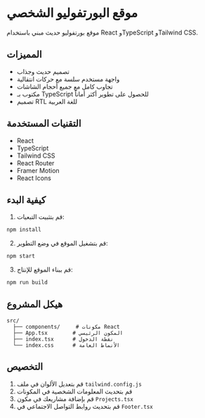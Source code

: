 # موقع البورتفوليو الشخصي

موقع بورتفوليو حديث مبني باستخدام React وTypeScript وTailwind CSS.

## المميزات

- تصميم حديث وجذاب
- واجهة مستخدم سلسة مع حركات انتقالية
- تجاوب كامل مع جميع أحجام الشاشات
- مكتوب بـ TypeScript للحصول على تطوير أكثر أماناً
- تصميم RTL للغة العربية

## التقنيات المستخدمة

- React
- TypeScript
- Tailwind CSS
- React Router
- Framer Motion
- React Icons

## كيفية البدء

1. قم بتثبيت التبعيات:
```bash
npm install
```

2. قم بتشغيل الموقع في وضع التطوير:
```bash
npm start
```

3. قم ببناء الموقع للإنتاج:
```bash
npm run build
```

## هيكل المشروع

```
src/
  ├── components/     # مكونات React
  ├── App.tsx        # المكون الرئيسي
  ├── index.tsx      # نقطة الدخول
  └── index.css      # الأنماط العامة
```

## التخصيص

1. قم بتعديل الألوان في ملف `tailwind.config.js`
2. قم بتحديث المعلومات الشخصية في المكونات
3. قم بإضافة مشاريعك في مكون `Projects.tsx`
4. قم بتحديث روابط التواصل الاجتماعي في `Footer.tsx`

